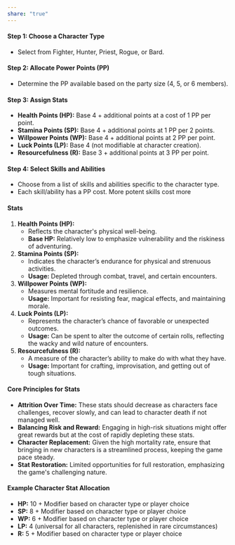 ```yaml
---
share: "true"
---
```




#### Step 1: Choose a Character Type

- Select from Fighter, Hunter, Priest, Rogue, or Bard.
#### Step 2: Allocate Power Points (PP)

- Determine the PP available based on the party size (4, 5, or 6 members).
#### Step 3: Assign Stats

- **Health Points (HP):** Base 4 + additional points at a cost of 1 PP per point.
- **Stamina Points (SP):** Base 4 + additional points at 1 PP per 2 points.
- **Willpower Points (WP):** Base 4 + additional points at 2 PP per point.
- **Luck Points (LP):** Base 4 (not modifiable at character creation).
- **Resourcefulness (R):** Base 3 + additional points at 3 PP per point.
#### Step 4: Select Skills and Abilities

- Choose from a list of skills and abilities specific to the character type.
- Each skill/ability has a PP cost. More potent skills cost more
####  Stats

1. **Health Points (HP):**
    - Reflects the character's physical well-being.
    - **Base HP:** Relatively low to emphasize vulnerability and the riskiness of adventuring.
2. **Stamina Points (SP):**
    - Indicates the character’s endurance for physical and strenuous activities.
    - **Usage:** Depleted through combat, travel, and certain encounters.
3. **Willpower Points (WP):**
    - Measures mental fortitude and resilience.
    - **Usage:** Important for resisting fear, magical effects, and maintaining morale.
4. **Luck Points (LP):**
    - Represents the character’s chance of favorable or unexpected outcomes.
    - **Usage:** Can be spent to alter the outcome of certain rolls, reflecting the wacky and wild nature of encounters.
5. **Resourcefulness (R):**
    - A measure of the character’s ability to make do with what they have.
    - **Usage:** Important for crafting, improvisation, and getting out of tough situations.

#### Core Principles for Stats

- **Attrition Over Time:** These stats should decrease as characters face challenges, recover slowly, and can lead to character death if not managed well.
- **Balancing Risk and Reward:** Engaging in high-risk situations might offer great rewards but at the cost of rapidly depleting these stats.
- **Character Replacement:** Given the high mortality rate, ensure that bringing in new characters is a streamlined process, keeping the game pace steady.
- **Stat Restoration:** Limited opportunities for full restoration, emphasizing the game's challenging nature.

#### Example Character Stat Allocation

- **HP:** 10 + Modifier based on character type or player choice
- **SP:** 8 + Modifier based on character type or player choice
- **WP:** 6 + Modifier based on character type or player choice
- **LP:** 4 (universal for all characters, replenished in rare circumstances)
- **R:** 5 + Modifier based on character type or player choice
